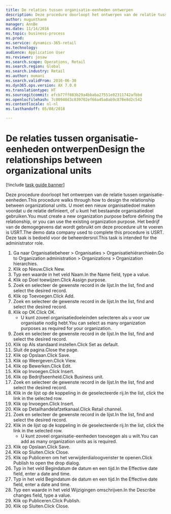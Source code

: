 ```yaml
--- 
title: De relaties tussen organisatie-eenheden ontwerpen
description: Deze procedure doorloopt het ontwerpen van de relatie tussen organisatie-eenheden.
author: mugunthanm
manager: AnnBe
ms.date: 11/14/2016
ms.topic: business-process
ms.prod: 
ms.service: dynamics-365-retail
ms.technology: 
audience: Application User
ms.reviewer: josaw
ms.search.scope: Operations, Retail
ms.search.region: Global
ms.search.industry: Retail
ms.author: mumani
ms.search.validFrom: 2016-06-30
ms.dyn365.ops.version: AX 7.0.0
ms.translationtype: HT
ms.sourcegitcommit: efcb77ff883b29a4bbaba27551e02311742afbbd
ms.openlocfilehash: 7c00940d3c839702ef66a45a8ab9c878e8d2c542
ms.contentlocale: nl-nl
ms.lasthandoff: 05/08/2018

---
```

# <a name="design-the-relationships-between-organizational-units"></a><span data-ttu-id="7cc56-103">De relaties tussen organisatie-eenheden ontwerpen</span><span class="sxs-lookup"><span data-stu-id="7cc56-103">Design the relationships between organizational units</span></span>

[!include [task guide banner](../includes/task-guide-banner.md)]

<span data-ttu-id="7cc56-104">Deze procedure doorloopt het ontwerpen van de relatie tussen organisatie-eenheden.</span><span class="sxs-lookup"><span data-stu-id="7cc56-104">This procedure walks through how to design the relationship between organizational units.</span></span> <span data-ttu-id="7cc56-105">U moet een nieuw organisatiedoel maken voordat u de relatie definieert, of u kunt het bestaande organisatiedoel gebruiken.</span><span class="sxs-lookup"><span data-stu-id="7cc56-105">You must create a new organization purpose before defining the relationship, or you can use the existing organization purpose.</span></span> <span data-ttu-id="7cc56-106">Het bedrijf van de demogegevens dat wordt gebruikt om deze procedure uit te voeren is USRT.</span><span class="sxs-lookup"><span data-stu-id="7cc56-106">The demo data company used to complete this procedure is USRT.</span></span> <span data-ttu-id="7cc56-107">Deze taak is bedoeld voor de beheerdersrol.</span><span class="sxs-lookup"><span data-stu-id="7cc56-107">This task is intended for the administrator role.</span></span>

1. <span data-ttu-id="7cc56-108">Ga naar Organisatiebeheer > Organisaties > Organisatiehiërarchieën.</span><span class="sxs-lookup"><span data-stu-id="7cc56-108">Go to Organization administration > Organizations > Organization hierarchies.</span></span>
2. <span data-ttu-id="7cc56-109">Klik op Nieuw.</span><span class="sxs-lookup"><span data-stu-id="7cc56-109">Click New.</span></span>
3. <span data-ttu-id="7cc56-110">Typ een waarde in het veld Naam.</span><span class="sxs-lookup"><span data-stu-id="7cc56-110">In the Name field, type a value.</span></span>
4. <span data-ttu-id="7cc56-111">Klik op Doel toewijzen.</span><span class="sxs-lookup"><span data-stu-id="7cc56-111">Click Assign purpose.</span></span>
5. <span data-ttu-id="7cc56-112">Zoek en selecteer de gewenste record in de lijst.</span><span class="sxs-lookup"><span data-stu-id="7cc56-112">In the list, find and select the desired record.</span></span>
6. <span data-ttu-id="7cc56-113">Klik op Toevoegen.</span><span class="sxs-lookup"><span data-stu-id="7cc56-113">Click Add.</span></span>
7. <span data-ttu-id="7cc56-114">Zoek en selecteer de gewenste record in de lijst.</span><span class="sxs-lookup"><span data-stu-id="7cc56-114">In the list, find and select the desired record.</span></span>
8. <span data-ttu-id="7cc56-115">Klik op OK.</span><span class="sxs-lookup"><span data-stu-id="7cc56-115">Click OK.</span></span>
    * <span data-ttu-id="7cc56-116">U kunt zoveel organisatiedoeleinden selecteren als u voor uw organisatie nodig hebt.</span><span class="sxs-lookup"><span data-stu-id="7cc56-116">You can select as many organization purposes as required for your organization.</span></span>  
9. <span data-ttu-id="7cc56-117">Zoek en selecteer de gewenste record in de lijst.</span><span class="sxs-lookup"><span data-stu-id="7cc56-117">In the list, find and select the desired record.</span></span>
10. <span data-ttu-id="7cc56-118">Klik op Als standaard instellen.</span><span class="sxs-lookup"><span data-stu-id="7cc56-118">Click Set as default.</span></span>
11. <span data-ttu-id="7cc56-119">Sluit de pagina.</span><span class="sxs-lookup"><span data-stu-id="7cc56-119">Close the page.</span></span>
12. <span data-ttu-id="7cc56-120">Klik op Opslaan.</span><span class="sxs-lookup"><span data-stu-id="7cc56-120">Click Save.</span></span>
13. <span data-ttu-id="7cc56-121">Klik op Weergeven.</span><span class="sxs-lookup"><span data-stu-id="7cc56-121">Click View.</span></span>
14. <span data-ttu-id="7cc56-122">Klik op Bewerken.</span><span class="sxs-lookup"><span data-stu-id="7cc56-122">Click Edit.</span></span>
15. <span data-ttu-id="7cc56-123">Klik op Invoegen.</span><span class="sxs-lookup"><span data-stu-id="7cc56-123">Click Insert.</span></span>
16. <span data-ttu-id="7cc56-124">Klik op Bedrijfseenheid.</span><span class="sxs-lookup"><span data-stu-id="7cc56-124">Click Business unit.</span></span>
17. <span data-ttu-id="7cc56-125">Zoek en selecteer de gewenste record in de lijst.</span><span class="sxs-lookup"><span data-stu-id="7cc56-125">In the list, find and select the desired record.</span></span>
18. <span data-ttu-id="7cc56-126">Klik in de lijst op de koppeling in de geselecteerde rij.</span><span class="sxs-lookup"><span data-stu-id="7cc56-126">In the list, click the link in the selected row.</span></span>
19. <span data-ttu-id="7cc56-127">Klik op Invoegen.</span><span class="sxs-lookup"><span data-stu-id="7cc56-127">Click Insert.</span></span>
20. <span data-ttu-id="7cc56-128">Klik op Detailhandelafzetkanaal.</span><span class="sxs-lookup"><span data-stu-id="7cc56-128">Click Retail channel.</span></span>
21. <span data-ttu-id="7cc56-129">Zoek en selecteer de gewenste record in de lijst.</span><span class="sxs-lookup"><span data-stu-id="7cc56-129">In the list, find and select the desired record.</span></span>
22. <span data-ttu-id="7cc56-130">Klik in de lijst op de koppeling in de geselecteerde rij.</span><span class="sxs-lookup"><span data-stu-id="7cc56-130">In the list, click the link in the selected row.</span></span>
    * <span data-ttu-id="7cc56-131">U kunt zoveel organisatie-eenheden toevoegen als u wilt.</span><span class="sxs-lookup"><span data-stu-id="7cc56-131">You can add as many organization units as is required.</span></span>  
23. <span data-ttu-id="7cc56-132">Klik op Opslaan.</span><span class="sxs-lookup"><span data-stu-id="7cc56-132">Click Save.</span></span>
24. <span data-ttu-id="7cc56-133">Klik op Sluiten.</span><span class="sxs-lookup"><span data-stu-id="7cc56-133">Click Close.</span></span>
25. <span data-ttu-id="7cc56-134">Klik op Publiceren om het verwijderdialoogvenster te openen.</span><span class="sxs-lookup"><span data-stu-id="7cc56-134">Click Publish to open the drop dialog.</span></span>
26. <span data-ttu-id="7cc56-135">Typ in het veld Begindatum de datum en een tijd.</span><span class="sxs-lookup"><span data-stu-id="7cc56-135">In the Effective date field, enter a date and time.</span></span>
27. <span data-ttu-id="7cc56-136">Typ in het veld Begindatum de datum en een tijd.</span><span class="sxs-lookup"><span data-stu-id="7cc56-136">In the Effective date field, enter a date and time.</span></span>
28. <span data-ttu-id="7cc56-137">Typ een waarde in het veld Wijzigingen omschrijven.</span><span class="sxs-lookup"><span data-stu-id="7cc56-137">In the Describe changes field, type a value.</span></span>
29. <span data-ttu-id="7cc56-138">Klik op Publiceren.</span><span class="sxs-lookup"><span data-stu-id="7cc56-138">Click Publish.</span></span>
30. <span data-ttu-id="7cc56-139">Klik op Sluiten.</span><span class="sxs-lookup"><span data-stu-id="7cc56-139">Click Close.</span></span>



